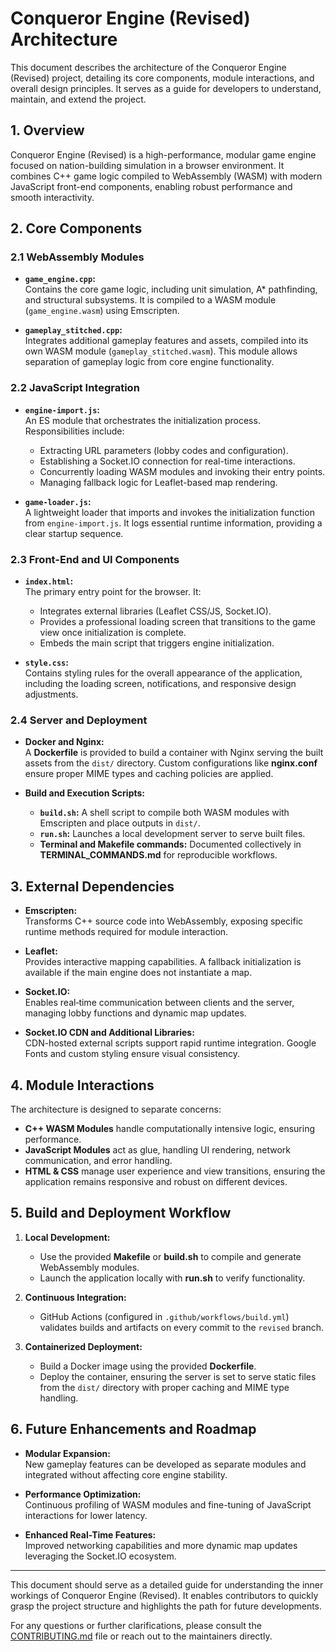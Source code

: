 # Conqueror Engine (Revised) Architecture

This document describes the architecture of the Conqueror Engine (Revised) project, detailing its core components, module interactions, and overall design principles. It serves as a guide for developers to understand, maintain, and extend the project.

## 1. Overview

Conqueror Engine (Revised) is a high-performance, modular game engine focused on nation-building simulation in a browser environment. It combines C++ game logic compiled to WebAssembly (WASM) with modern JavaScript front-end components, enabling robust performance and smooth interactivity.

## 2. Core Components

### 2.1 WebAssembly Modules
- **`game_engine.cpp`:**  
  Contains the core game logic, including unit simulation, A* pathfinding, and structural subsystems. It is compiled to a WASM module (`game_engine.wasm`) using Emscripten.
  
- **`gameplay_stitched.cpp`:**  
  Integrates additional gameplay features and assets, compiled into its own WASM module (`gameplay_stitched.wasm`). This module allows separation of gameplay logic from core engine functionality.

### 2.2 JavaScript Integration
- **`engine-import.js`:**  
  An ES module that orchestrates the initialization process. Responsibilities include:
  - Extracting URL parameters (lobby codes and configuration).
  - Establishing a Socket.IO connection for real-time interactions.
  - Concurrently loading WASM modules and invoking their entry points.
  - Managing fallback logic for Leaflet-based map rendering.
  
- **`game-loader.js`:**  
  A lightweight loader that imports and invokes the initialization function from `engine-import.js`. It logs essential runtime information, providing a clear startup sequence.

### 2.3 Front-End and UI Components
- **`index.html`:**  
  The primary entry point for the browser. It:
  - Integrates external libraries (Leaflet CSS/JS, Socket.IO).
  - Provides a professional loading screen that transitions to the game view once initialization is complete.
  - Embeds the main script that triggers engine initialization.
  
- **`style.css`:**  
  Contains styling rules for the overall appearance of the application, including the loading screen, notifications, and responsive design adjustments.

### 2.4 Server and Deployment
- **Docker and Nginx:**  
  A **Dockerfile** is provided to build a container with Nginx serving the built assets from the `dist/` directory. Custom configurations like **nginx.conf** ensure proper MIME types and caching policies are applied.
  
- **Build and Execution Scripts:**  
  - **`build.sh`:** A shell script to compile both WASM modules with Emscripten and place outputs in `dist/`.
  - **`run.sh`:** Launches a local development server to serve built files.
  - **Terminal and Makefile commands:** Documented collectively in **TERMINAL_COMMANDS.md** for reproducible workflows.

## 3. External Dependencies

- **Emscripten:**  
  Transforms C++ source code into WebAssembly, exposing specific runtime methods required for module interaction.
  
- **Leaflet:**  
  Provides interactive mapping capabilities. A fallback initialization is available if the main engine does not instantiate a map.
  
- **Socket.IO:**  
  Enables real‑time communication between clients and the server, managing lobby functions and dynamic map updates.
  
- **Socket.IO CDN and Additional Libraries:**  
  CDN-hosted external scripts support rapid runtime integration. Google Fonts and custom styling ensure visual consistency.

## 4. Module Interactions

The architecture is designed to separate concerns:
- **C++ WASM Modules** handle computationally intensive logic, ensuring performance.
- **JavaScript Modules** act as glue, handling UI rendering, network communication, and error handling.
- **HTML & CSS** manage user experience and view transitions, ensuring the application remains responsive and robust on different devices.

## 5. Build and Deployment Workflow

1. **Local Development:**
   - Use the provided **Makefile** or **build.sh** to compile and generate WebAssembly modules.
   - Launch the application locally with **run.sh** to verify functionality.
   
2. **Continuous Integration:**
   - GitHub Actions (configured in `.github/workflows/build.yml`) validates builds and artifacts on every commit to the `revised` branch.
   
3. **Containerized Deployment:**
   - Build a Docker image using the provided **Dockerfile**.
   - Deploy the container, ensuring the server is set to serve static files from the `dist/` directory with proper caching and MIME type handling.

## 6. Future Enhancements and Roadmap
- **Modular Expansion:**  
  New gameplay features can be developed as separate modules and integrated without affecting core engine stability.
  
- **Performance Optimization:**  
  Continuous profiling of WASM modules and fine-tuning of JavaScript interactions for lower latency.
  
- **Enhanced Real-Time Features:**  
  Improved networking capabilities and more dynamic map updates leveraging the Socket.IO ecosystem.

---

This document should serve as a detailed guide for understanding the inner workings of Conqueror Engine (Revised). It enables contributors to quickly grasp the project structure and highlights the path for future developments.

For any questions or further clarifications, please consult the [CONTRIBUTING.md](CONTRIBUTING.md) file or reach out to the maintainers directly.
